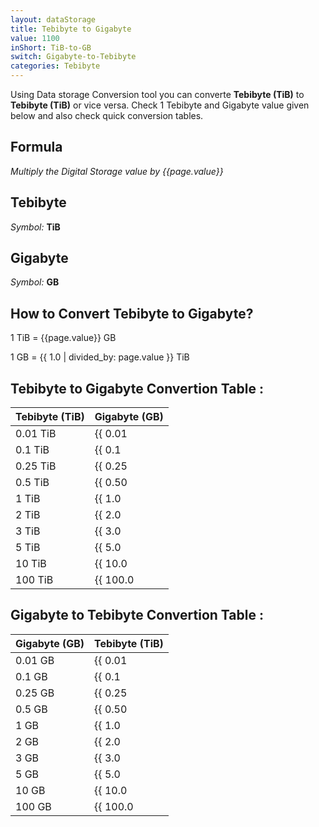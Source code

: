 ```yaml
---
layout: dataStorage
title: Tebibyte to Gigabyte
value: 1100
inShort: TiB-to-GB
switch: Gigabyte-to-Tebibyte
categories: Tebibyte
---
```


Using Data storage Conversion tool you can converte **Tebibyte (TiB)** to **Tebibyte (TiB)** or vice versa. Check 1 Tebibyte and Gigabyte value given below and also check quick conversion tables.

## Formula
*Multiply the Digital Storage value by {{page.value}}*

## Tebibyte
*Symbol:* **TiB**

## Gigabyte
*Symbol:* **GB**

## How to Convert Tebibyte to Gigabyte?

1 TiB = {{page.value}} GB

1 GB = {{ 1.0 | divided_by: page.value }} TiB


## Tebibyte to Gigabyte Convertion Table :

| Tebibyte (TiB) | Gigabyte (GB) |
| ---- | ---- |
| 0.01 TiB | {{ 0.01 | times: page.value }} GB |
| 0.1 TiB | {{ 0.1 | times: page.value }} GB |
| 0.25 TiB | {{ 0.25 | times: page.value }} GB |
| 0.5 TiB | {{ 0.50 | times: page.value }} GB |
| 1 TiB | {{ 1.0 | times: page.value }} GB |
| 2 TiB | {{ 2.0 | times: page.value }} GB |
| 3 TiB | {{ 3.0 | times: page.value }} GB |
| 5 TiB | {{ 5.0 | times: page.value }} GB |
| 10 TiB | {{ 10.0 | times: page.value }} GB |
| 100 TiB | {{ 100.0 | times: page.value }} GB |

## Gigabyte to Tebibyte Convertion Table :

| Gigabyte (GB) | Tebibyte (TiB) |
| ---- | ---- |
| 0.01 GB | {{ 0.01 | divided_by: page.value }} TiB |
| 0.1 GB | {{ 0.1 | divided_by: page.value }} TiB |
| 0.25 GB | {{ 0.25 | divided_by: page.value }} TiB |
| 0.5 GB | {{ 0.50 | divided_by: page.value }} TiB |
| 1 GB | {{ 1.0 | divided_by: page.value }} TiB |
| 2 GB | {{ 2.0 | divided_by: page.value }} TiB |
| 3 GB | {{ 3.0 | divided_by: page.value }} TiB |
| 5 GB | {{ 5.0 | divided_by: page.value }} TiB |
| 10 GB | {{ 10.0 | divided_by: page.value }} TiB |
| 100 GB | {{ 100.0 | divided_by: page.value }} TiB |


<script>
document.getElementById('selectInput')[17].selected = true
document.getElementById('selectOutput')[12].selected = true
</script>

